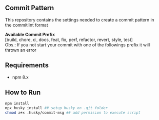 ## Commit Pattern
This repository contains the settings needed to create a commit pattern in the commitlint format

**Available Commit Prefix** <br />
[build, chore, ci, docs, feat, fix, perf, refactor, revert, style, test]
<br />
Obs.: If you not start your commit with one of the followings prefix it will thrown an error

## Requirements
- npm 8.x

## How to Run
```bash
npm install
npx husky install ## setup husky on .git folder 
chmod a+x .husky/commit-msg ## add permision to execute script
```

